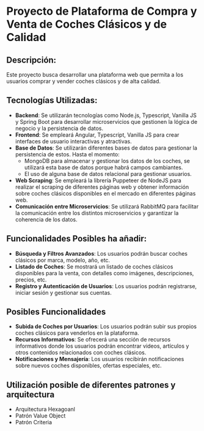 # Proyecto de Plataforma de Compra y Venta de Coches Clásicos y de Calidad

## Descripción:
Este proyecto busca desarrollar una plataforma web que permita a los usuarios comprar y vender coches clásicos y de alta calidad.

## Tecnologías Utilizadas:
- <strong>Backend</strong>: Se utilizarán tecnologías como Node.js, Typescript, Vanilla JS y Spring Boot para desarrollar microservicios que gestionen la lógica de negocio y la persistencia de datos.
- <strong>Frontend</strong>: Se empleará Angular, Typescript, Vanilla JS para crear interfaces de usuario interactivas y atractivas.
- <strong>Base de Datos</strong>: Se utilizarán diferentes bases de datos para gestionar la persistencia de estos. Hasta el momento:
  - MongoDB para almacenar y gestionar los datos de los coches, se utilizará esta base de datos porque habrá campos cambiantes.
  - El uso de alguna base de datos relacional para gestionar usuarios.
- <strong>Web Scraping</strong>: Se empleará la librería Puppeteer de NodeJS para realizar el scraping de diferentes páginas web y obtener información sobre coches clásicos disponibles en el mercado en diferentes páginas web.
- <strong>Comunicación entre Microservicios</strong>: Se utilizará RabbitMQ para facilitar la comunicación entre los distintos microservicios y garantizar la coherencia de los datos.

## Funcionalidades Posibles ha añadir:
- <strong>Búsqueda y Filtros Avanzados</strong>: Los usuarios podrán buscar coches clásicos por marca, modelo, año, etc.
- <strong>Listado de Coches</strong>: Se mostrará un listado de coches clásicos disponibles para la venta, con detalles como imágenes, descripciones, precios, etc.
- <strong>Registro y Autenticación de Usuarios</strong>: Los usuarios podrán registrarse, iniciar sesión y gestionar sus cuentas.

## Posibles Funcionalidades
- <strong>Subida de Coches por Usuarios</strong>: Los usuarios podrán subir sus propios coches clásicos para venderlos en la plataforma.
- <strong>Recursos Informativos</strong>: Se ofrecerá una sección de recursos informativos donde los usuarios podrán encontrar videos, artículos y otros contenidos relacionados con coches clásicos.
- <strong>Notificaciones y Mensajería</strong>: Los usuarios recibirán notificaciones sobre nuevos coches disponibles, ofertas especiales, etc.

## Utilización posible de diferentes patrones y arquitectura
- Arquitectura Hexagoanl
- Patrón Value Object
- Patrón Criteria

